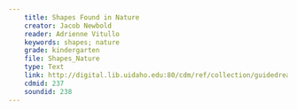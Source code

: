 ```yaml
---
    title: Shapes Found in Nature
    creator: Jacob Newbold
    reader: Adrienne Vitullo
    keywords: shapes; nature
    grade: kindergarten
    file: Shapes_Nature
    type: Text
    link: http://digital.lib.uidaho.edu:80/cdm/ref/collection/guidedread/id/237
    cdmid: 237
    soundid: 238
---
```

